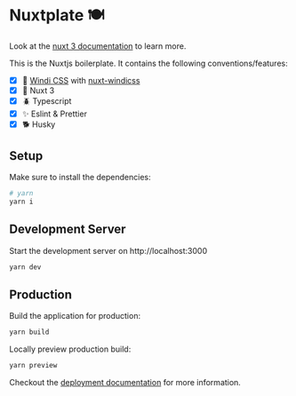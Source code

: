 # Nuxtplate 🍽

Look at the [nuxt 3 documentation](https://v3.nuxtjs.org) to learn more.

This is the Nuxtjs boilerplate. It contains the following conventions/features:

- [x] 🌊 [Windi CSS](https://windicss.org/) with [nuxt-windicss](https://github.com/windicss/nuxt-windicss)
- [x] 💚 Nuxt 3
- [x] 🪲 Typescript
- [x] ✨ Eslint & Prettier
- [x] 🐕 Husky

## Setup

Make sure to install the dependencies:

```bash
# yarn
yarn i
```

## Development Server

Start the development server on http://localhost:3000

```bash
yarn dev
```

## Production

Build the application for production:

```bash
yarn build
```

Locally preview production build:

```bash
yarn preview
```

Checkout the [deployment documentation](https://v3.nuxtjs.org/guide/deploy/presets) for more information.
